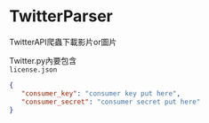 # TwitterParser
 TwitterAPI爬蟲下載影片or圖片

 Twitter.py內要包含<br>
 `license.json`
 ```json
 {
    "consumer_key": "consumer key put here",
    "consumer_secret": "consumer secret put here"
 }
 ```
